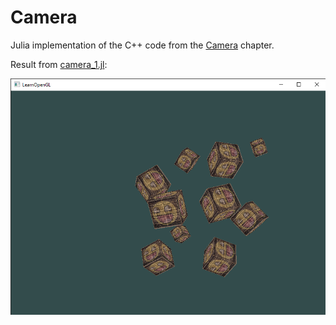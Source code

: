 # Camera
Julia implementation of the C++ code from the [Camera](https://learnopengl.com/Getting-started/Camera) chapter.

Result from [camera_1.jl](camera_1.jl):

![camera_1.jl](readme/Camera_1.png)